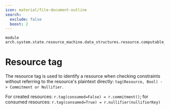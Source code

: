```yaml
---
icon: material/file-document-outline
search:
  exclude: false
  boost: 2
---
```


```juvix
module arch.system.state.resource_machine.data_structures.resource.computable_components.tag;
```

# Resource tag

The resource tag is used to identify a resource when checking constraints
without referring to the resource's plaintext directly: `tag(Resource, Bool) ->
Commitment or Nullifier`.

For created resources: `r.tag(consumed=False) = r.commitment()`; for consumed
resources: `r.tag(consumed=True) = r.nullifier(nullifierKey)`
